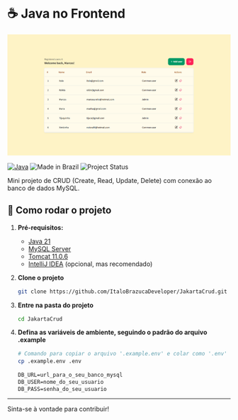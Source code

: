 # ☕ Java no Frontend

![Imagem da listagem de usuários](preview.png)

[![Java](https://img.shields.io/badge/Java-21-blue.svg)](https://adoptopenjdk.net)
![Made in Brazil](https://img.shields.io/badge/made%20in-brazil-green.svg)
![Project Status](https://img.shields.io/badge/status-em%20desenvolvimento-yellow)

Mini projeto de CRUD (Create, Read, Update, Delete) com conexão ao banco de dados MySQL.

## 🚀 Como rodar o projeto

1. **Pré-requisitos:**
   - [Java 21](https://adoptopenjdk.net/)
   - [MySQL Server](https://www.mysql.com/)
   - [Tomcat 11.0.6]()
   - [IntelliJ IDEA](https://www.jetbrains.com/idea/) (opcional, mas recomendado)

2. **Clone o projeto**
   ```bash
   git clone https://github.com/ItaloBrazucaDeveloper/JakartaCrud.git
   ```   

3. **Entre na pasta do projeto**
    ```bash
   cd JakartaCrud
   ```
   
4. **Defina as variáveis de ambiente, seguindo o padrão do arquivo .example**
   ```bash
   # Comando para copiar o arquivo '.example.env' e colar como '.env'
   cp .example.env .env
   ```
   
   ```plaintext
   DB_URL=url_para_o_seu_banco_mysql
   DB_USER=nome_do_seu_usuario
   DB_PASS=senha_do_seu_usuario
   ```

---

Sinta-se à vontade para contribuir!